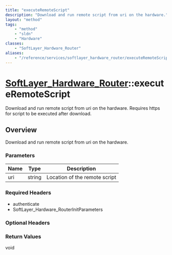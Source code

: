 ```yaml
---
title: "executeRemoteScript"
description: "Download and run remote script from uri on the hardware."
layout: "method"
tags:
    - "method"
    - "sldn"
    - "Hardware"
classes:
    - "SoftLayer_Hardware_Router"
aliases:
    - "/reference/services/softlayer_hardware_router/executeRemoteScript"
---
```

# [SoftLayer_Hardware_Router](/reference/services/SoftLayer_Hardware_Router)::executeRemoteScript

Download and run remote script from uri on the hardware. Requires https for script to be executed after download. 


## Overview 
Download and run remote script from uri on the hardware.

### Parameters 
|Name | Type | Description |
| --- | --- | --- |
|uri| string| Location of the remote script|


### Required Headers
* authenticate
* SoftLayer_Hardware_RouterInitParameters

### Optional Headers

### Return Values
void

